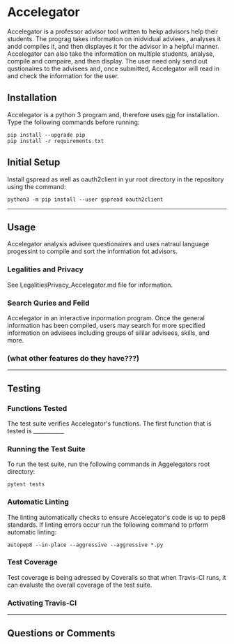 # Accelegator

Accelegator is a professor advisor tool written to hekp advisors help their students. The prograg takes information on inidvidual adviees , analyses it andd compiles it, and then displayes it for the advisor in a helpful manner. Accelegator can also take the information on multiple students, analyse, compile and compaire, and then display. The user need only send out qustionaires to the advisees and, once submitted, Accelegator will read in and check the information for the user.

## Installation

Accelegator is a python 3 program and, therefore uses [pip](https://pip.pypa.io/en/stable/installing/) for installation. Type the following commands before running:

```shell
pip install --upgrade pip
pip install -r requirements.txt
```

## Initial Setup

Install gspread as well as oauth2client in yur root directory in the repository using the command:

```shell
python3 -m pip install --user gspread oauth2client
```

---

## Usage

Accelegator analysis advisee questionaires and uses natraul language progessint to compile and sort the information fot advisors.

### Legalities and Privacy

See LegalitiesPrivacy_Accelegator.md file for information.

### Search Quries and Feild

Accelegator in an interactive inpormation program. Once the general information has been compiled, users may search for more specified information on advisees including groups of sililar advisees, skills, and more.

### (what other features do they have???)

---

## Testing

### Functions Tested

The test suite verifies Accelegator's functions. The first function that is tested is ___________

### Running the Test Suite

To run the test suite, run the following commands in Aggelegators root directory:

```shell
pytest tests
```

### Automatic Linting

The linting automatically checks to ensure Accelegator's code is up to pep8 standards. If linting errors occur run the following command to prform automatic linting:

```shell
autopep8 --in-place --aggressive --aggressive *.py
```

### Test Coverage

Test coverage is being adressed by Coveralls so that when Travis-CI runs, it can evaluste the overall coverage of the test suite.

### Activating Travis-CI

---

## Questions or Comments

